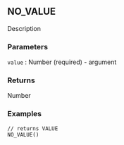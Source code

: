 ## NO_VALUE

Description

### Parameters
`value` : Number (required) - argument

### Returns
Number

### Examples
```
// returns VALUE
NO_VALUE()
```
